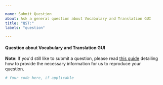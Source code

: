 ```yaml
---

name: Submit Question
about: Ask a general question about Vocabulary and Translation GUI
title: "QST:"
labels: "question"

---
```


#### Question about Vocabulary and Translation GUI

**Note**: If you'd still like to submit a question, please read [this guide](
https://matthewrocklin.com/blog/work/2018/02/28/minimal-bug-reports) detailing how to
provide the necessary information for us to reproduce your question.

```python
# Your code here, if applicable
```
